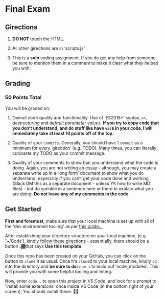 # Final Exam

## Girections

1. **DO NOT** touch the HTML.

2. All other girections are in 'scripts.js'

3. This is a **solo** coding assignment. If you do get any help from someone, be sure to mention them in a comment to make it clear what they helped you with.

## Grading

### 50 Points Total

You will be graded on:

1. Overall code quality and functionality. Use of ‘ES2015+’ syntax, `=>`, _destructuring_ and _default parameter values._ **If you try to copy code that you don’t understand, and do stuff like have `var`s in your code, I will immediately take at least 10 points off of the top.**

2. Quality of your `commit`s. Generally, you should have 1 `commit` as a minimum for every ‘girection’ (e.g. TODO). Many times, you can literally cut/paste my TODO as your commit message.

3. Quality of your comments to show that you understand what the code is doing. Again, you are not writing an essay - although, you may create a separate write up in a ‘long form’ document to show what you do understand, especially if you can’t get your code done and working (Slack DM this as a separate document - unless YK how to write MD files) - but do sprinkle in a sentence here or there to explain what you are doing. **Do not leave any of my comments in the code.**

## Get Started

**First and foremost,** make sure that your local machine is set up with all of the 'dev environment tooling' as per [this guide...](https://www.notion.so/codefinity/Setting-up-a-Local-Dev-Environment-for-JS-02a4e9f4a30043d3a8e7d109be3448f4)

After establishing your directory structure on your local machine, (e.g. '~/Code'), kindly [follow these girections](https://help.github.com/en/github/creating-cloning-and-archiving-repositories/creating-a-repository-from-a-template) - essentially, there should be a button 👆🏾that says **Use this template.**

Once this repo has been created on your GitHub, you can click on the button to `clone` it as usual. Once it's `clone`d to your local machine, kindly `cd` into the directory and **be sure to do:** `npm i` to build out 'node_modules'. This will provide you with some helpful tooling and linting.

Now, enter `code .` to open this project in VS Code, and look for a prompt to 'install some extensions' once inside VS Code (in the bottom right of your screen). You should install these. 👍🏾
